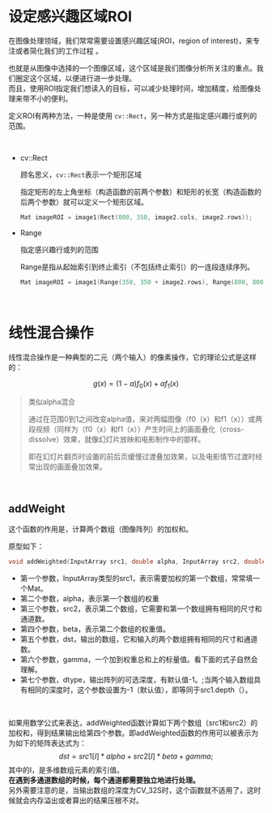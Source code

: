 # 设定感兴趣区域ROI

在图像处理领域，我们常常需要设置感兴趣区域(ROI，region of interest)，来专注或者简化我们的工作过程 。

也就是从图像中选择的一个图像区域，这个区域是我们图像分析所关注的重点。我们圈定这个区域，以便进行进一步处理。  
而且，使用ROI指定我们想读入的目标，可以减少处理时间，增加精度，给图像处理来带不小的便利。

定义ROI有两种方法，一种是使用 ```cv::Rect```，另一种方式是指定感兴趣行或列的范围。

<br>

- cv::Rect

    顾名思义，```cv::Rect```表示一个矩形区域

    指定矩形的左上角坐标（构造函数的前两个参数）和矩形的长宽（构造函数的后两个参数）就可以定义一个矩形区域。

    ```C++
    Mat imageROI = image1(Rect(800, 350, image2.cols, image2.rows));
    ```

- Range

    指定感兴趣行或列的范围

    Range是指从起始索引到终止索引（不包括终止索引）的一连段连续序列。

    ```C++
    Mat imageROI = image1(Range(350, 350 + image2.rows), Range(800, 800 + image2. cols));
    ```

<Br>

# 线性混合操作

线性混合操作是一种典型的二元（两个输入）的像素操作，它的理论公式是这样的：

$$
g(x) = (1-a)f_0(x) + af_1(x)
$$


> 类似alpha混合
>
> 通过在范围0到1之间改变alpha值，来对两幅图像（f0（x）和f1（x））或两段视频（同样为（f0（x）和f1（x））产生时间上的画面叠化（cross-dissolve）效果，就像幻灯片放映和电影制作中的那样。
>
> 即在幻灯片翻页时设置的前后页缓慢过渡叠加效果，以及电影情节过渡时经常出现的画面叠加效果。

<br>

## addWeight
这个函数的作用是，计算两个数组（图像阵列）的加权和。

原型如下：
```C++
void addWeighted(InputArray src1, double alpha, InputArray src2, double beta, double gamma, OutputArray dst, int dtype=-1);
```
- 第一个参数，InputArray类型的src1，表示需要加权的第一个数组，常常填一个Mat。
- 第二个参数，alpha，表示第一个数组的权重
- 第三个参数，src2，表示第二个数组，它需要和第一个数组拥有相同的尺寸和通道数。
- 第四个参数，beta，表示第二个数组的权重值。
- 第五个参数，dst，输出的数组，它和输入的两个数组拥有相同的尺寸和通道数。
- 第六个参数，gamma，一个加到权重总和上的标量值。看下面的式子自然会理解。
- 第七个参数，dtype，输出阵列的可选深度，有默认值-1。;当两个输入数组具有相同的深度时，这个参数设置为-1（默认值），即等同于src1.depth（）。

<br>

如果用数学公式来表达，addWeighted函数计算如下两个数组（src1和src2）的加权和，得到结果输出给第四个参数。即addWeighted函数的作用可以被表示为为如下的矩阵表达式为：
$$
dst = src1[I]*alpha+ src2[I]*beta + gamma;
$$
其中的I，是多维数组元素的索引值。  
**在遇到多通道数组的时候，每个通道都需要独立地进行处理。**   
另外需要注意的是，当输出数组的深度为CV_32S时，这个函数就不适用了，这时候就会内存溢出或者算出的结果压根不对。
